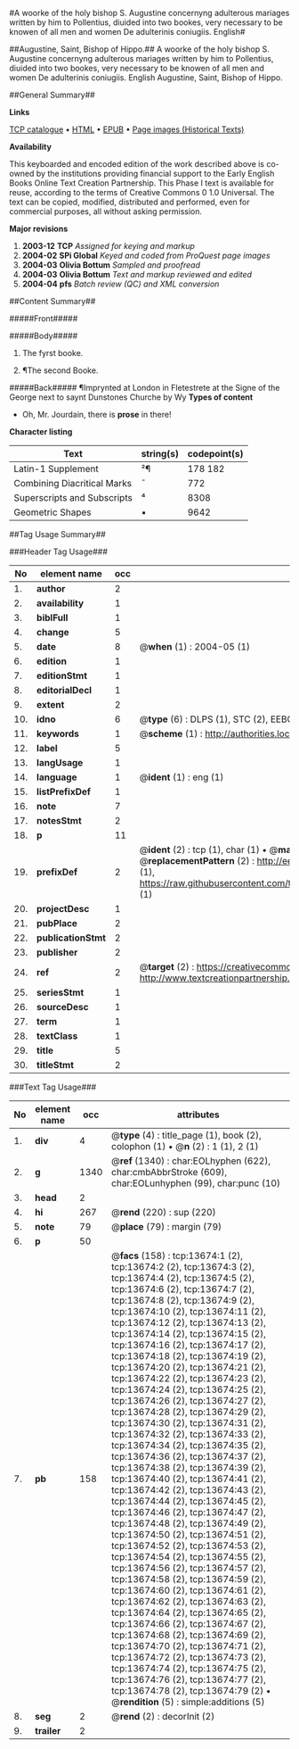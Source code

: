 #A woorke of the holy bishop S. Augustine concernyng adulterous mariages written by him to Pollentius, diuided into two bookes, very necessary to be knowen of all men and women De adulterinis coniugiis. English#

##Augustine, Saint, Bishop of Hippo.##
A woorke of the holy bishop S. Augustine concernyng adulterous mariages written by him to Pollentius, diuided into two bookes, very necessary to be knowen of all men and women
De adulterinis coniugiis. English
Augustine, Saint, Bishop of Hippo.

##General Summary##

**Links**

[TCP catalogue](http://www.ota.ox.ac.uk/tcp/)  • 
[HTML](http://tei.it.ox.ac.uk/tcp/Texts-HTML/free/A23/A23127.html)  • 
[EPUB](http://tei.it.ox.ac.uk/tcp/Texts-EPUB/free/A23/A23127.epub) • 
[Page images (Historical Texts)](https://data.historicaltexts.jisc.ac.uk/view?pubId=eebo-99848571e&pageId=eebo-99848571e-13674-1)

**Availability**

This keyboarded and encoded edition of the
	       work described above is co-owned by the institutions
	       providing financial support to the Early English Books
	       Online Text Creation Partnership. This Phase I text is
	       available for reuse, according to the terms of Creative
	       Commons 0 1.0 Universal. The text can be copied,
	       modified, distributed and performed, even for
	       commercial purposes, all without asking permission.

**Major revisions**

1. __2003-12__ __TCP__ *Assigned for keying and markup*
1. __2004-02__ __SPi Global__ *Keyed and coded from ProQuest page images*
1. __2004-03__ __Olivia Bottum__ *Sampled and proofread*
1. __2004-03__ __Olivia Bottum__ *Text and markup reviewed and edited*
1. __2004-04__ __pfs__ *Batch review (QC) and XML conversion*

##Content Summary##

#####Front#####

#####Body#####

1. The fyrst booke.

1. ¶The second Booke.

#####Back#####
¶Imprynted at London in Fletestrete at the Signe of the George next to saynt Dunstones Churche by Wy
**Types of content**

  * Oh, Mr. Jourdain, there is **prose** in there!

**Character listing**


|Text|string(s)|codepoint(s)|
|---|---|---|
|Latin-1 Supplement|²¶|178 182|
|Combining             Diacritical Marks|̄|772|
|Superscripts             and Subscripts|⁴|8308|
|Geometric Shapes|▪|9642|

##Tag Usage Summary##

###Header Tag Usage###

|No|element name|occ|attributes|
|---|---|---|---|
|1.|__author__|2||
|2.|__availability__|1||
|3.|__biblFull__|1||
|4.|__change__|5||
|5.|__date__|8| @__when__ (1) : 2004-05 (1)|
|6.|__edition__|1||
|7.|__editionStmt__|1||
|8.|__editorialDecl__|1||
|9.|__extent__|2||
|10.|__idno__|6| @__type__ (6) : DLPS (1), STC (2), EEBO-CITATION (1), PROQUEST (1), VID (1)|
|11.|__keywords__|1| @__scheme__ (1) : http://authorities.loc.gov/ (1)|
|12.|__label__|5||
|13.|__langUsage__|1||
|14.|__language__|1| @__ident__ (1) : eng (1)|
|15.|__listPrefixDef__|1||
|16.|__note__|7||
|17.|__notesStmt__|2||
|18.|__p__|11||
|19.|__prefixDef__|2| @__ident__ (2) : tcp (1), char (1)  •  @__matchPattern__ (2) : ([0-9\-]+):([0-9IVX]+) (1), (.+) (1)  •  @__replacementPattern__ (2) : http://eebo.chadwyck.com/downloadtiff?vid=$1&page=$2 (1), https://raw.githubusercontent.com/textcreationpartnership/Texts/master/tcpchars.xml#$1 (1)|
|20.|__projectDesc__|1||
|21.|__pubPlace__|2||
|22.|__publicationStmt__|2||
|23.|__publisher__|2||
|24.|__ref__|2| @__target__ (2) : https://creativecommons.org/publicdomain/zero/1.0/ (1), http://www.textcreationpartnership.org/docs/. (1)|
|25.|__seriesStmt__|1||
|26.|__sourceDesc__|1||
|27.|__term__|1||
|28.|__textClass__|1||
|29.|__title__|5||
|30.|__titleStmt__|2||


###Text Tag Usage###

|No|element name|occ|attributes|
|---|---|---|---|
|1.|__div__|4| @__type__ (4) : title_page (1), book (2), colophon (1)  •  @__n__ (2) : 1 (1), 2 (1)|
|2.|__g__|1340| @__ref__ (1340) : char:EOLhyphen (622), char:cmbAbbrStroke (609), char:EOLunhyphen (99), char:punc (10)|
|3.|__head__|2||
|4.|__hi__|267| @__rend__ (220) : sup (220)|
|5.|__note__|79| @__place__ (79) : margin (79)|
|6.|__p__|50||
|7.|__pb__|158| @__facs__ (158) : tcp:13674:1 (2), tcp:13674:2 (2), tcp:13674:3 (2), tcp:13674:4 (2), tcp:13674:5 (2), tcp:13674:6 (2), tcp:13674:7 (2), tcp:13674:8 (2), tcp:13674:9 (2), tcp:13674:10 (2), tcp:13674:11 (2), tcp:13674:12 (2), tcp:13674:13 (2), tcp:13674:14 (2), tcp:13674:15 (2), tcp:13674:16 (2), tcp:13674:17 (2), tcp:13674:18 (2), tcp:13674:19 (2), tcp:13674:20 (2), tcp:13674:21 (2), tcp:13674:22 (2), tcp:13674:23 (2), tcp:13674:24 (2), tcp:13674:25 (2), tcp:13674:26 (2), tcp:13674:27 (2), tcp:13674:28 (2), tcp:13674:29 (2), tcp:13674:30 (2), tcp:13674:31 (2), tcp:13674:32 (2), tcp:13674:33 (2), tcp:13674:34 (2), tcp:13674:35 (2), tcp:13674:36 (2), tcp:13674:37 (2), tcp:13674:38 (2), tcp:13674:39 (2), tcp:13674:40 (2), tcp:13674:41 (2), tcp:13674:42 (2), tcp:13674:43 (2), tcp:13674:44 (2), tcp:13674:45 (2), tcp:13674:46 (2), tcp:13674:47 (2), tcp:13674:48 (2), tcp:13674:49 (2), tcp:13674:50 (2), tcp:13674:51 (2), tcp:13674:52 (2), tcp:13674:53 (2), tcp:13674:54 (2), tcp:13674:55 (2), tcp:13674:56 (2), tcp:13674:57 (2), tcp:13674:58 (2), tcp:13674:59 (2), tcp:13674:60 (2), tcp:13674:61 (2), tcp:13674:62 (2), tcp:13674:63 (2), tcp:13674:64 (2), tcp:13674:65 (2), tcp:13674:66 (2), tcp:13674:67 (2), tcp:13674:68 (2), tcp:13674:69 (2), tcp:13674:70 (2), tcp:13674:71 (2), tcp:13674:72 (2), tcp:13674:73 (2), tcp:13674:74 (2), tcp:13674:75 (2), tcp:13674:76 (2), tcp:13674:77 (2), tcp:13674:78 (2), tcp:13674:79 (2)  •  @__rendition__ (5) : simple:additions (5)|
|8.|__seg__|2| @__rend__ (2) : decorInit (2)|
|9.|__trailer__|2||
